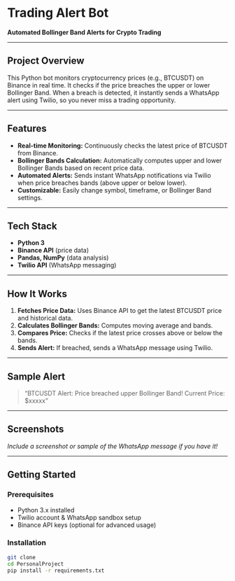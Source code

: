 # Trading Alert Bot
**Automated Bollinger Band Alerts for Crypto Trading**

---

## Project Overview

This Python bot monitors cryptocurrency prices (e.g., BTCUSDT) on Binance in real time. It checks if the price breaches the upper or lower Bollinger Band. When a breach is detected, it instantly sends a WhatsApp alert using Twilio, so you never miss a trading opportunity.

---

## Features

- **Real-time Monitoring:** Continuously checks the latest price of BTCUSDT from Binance.
- **Bollinger Bands Calculation:** Automatically computes upper and lower Bollinger Bands based on recent price data.
- **Automated Alerts:** Sends instant WhatsApp notifications via Twilio when price breaches bands (above upper or below lower).
- **Customizable:** Easily change symbol, timeframe, or Bollinger Band settings.

---

## Tech Stack

- **Python 3**
- **Binance API** (price data)
- **Pandas, NumPy** (data analysis)
- **Twilio API** (WhatsApp messaging)

---

## How It Works

1. **Fetches Price Data:** Uses Binance API to get the latest BTCUSDT price and historical data.
2. **Calculates Bollinger Bands:** Computes moving average and bands.
3. **Compares Price:** Checks if the latest price crosses above or below the bands.
4. **Sends Alert:** If breached, sends a WhatsApp message using Twilio.

---

## Sample Alert

> “BTCUSDT Alert: Price breached upper Bollinger Band! Current Price: $xxxxx”

---

## Screenshots

*Include a screenshot or sample of the WhatsApp message if you have it!*

---

## Getting Started

### Prerequisites

- Python 3.x installed
- Twilio account & WhatsApp sandbox setup
- Binance API keys (optional for advanced usage)

### Installation

```bash
git clone 
cd PersonalProject
pip install -r requirements.txt
